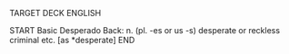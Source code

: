 TARGET DECK
ENGLISH

START
Basic
Desperado
Back: n. (pl. -es or us -s) desperate or reckless criminal etc. [as *desperate]
END
